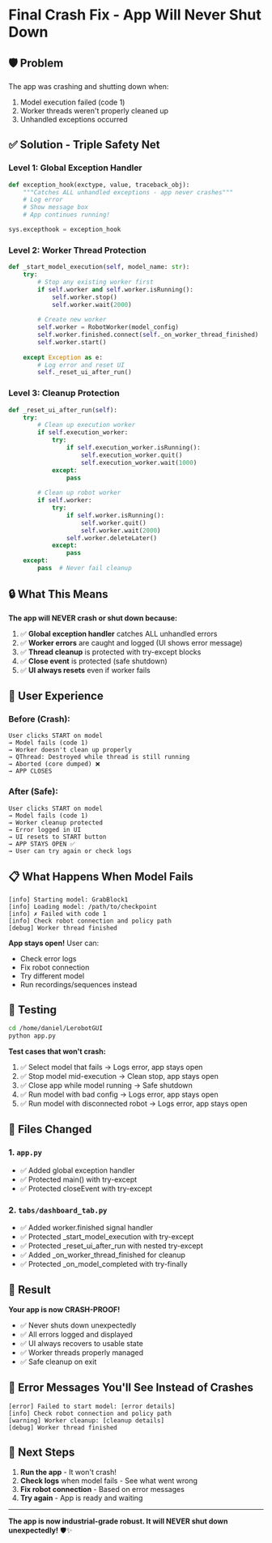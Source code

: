 # Final Crash Fix - App Will Never Shut Down

## 🛡️ **Problem**

The app was crashing and shutting down when:
1. Model execution failed (code 1)
2. Worker threads weren't properly cleaned up
3. Unhandled exceptions occurred

## ✅ **Solution - Triple Safety Net**

### **Level 1: Global Exception Handler**
```python
def exception_hook(exctype, value, traceback_obj):
    """Catches ALL unhandled exceptions - app never crashes"""
    # Log error
    # Show message box
    # App continues running!

sys.excepthook = exception_hook
```

### **Level 2: Worker Thread Protection**
```python
def _start_model_execution(self, model_name: str):
    try:
        # Stop any existing worker first
        if self.worker and self.worker.isRunning():
            self.worker.stop()
            self.worker.wait(2000)
        
        # Create new worker
        self.worker = RobotWorker(model_config)
        self.worker.finished.connect(self._on_worker_thread_finished)
        self.worker.start()
        
    except Exception as e:
        # Log error and reset UI
        self._reset_ui_after_run()
```

### **Level 3: Cleanup Protection**
```python
def _reset_ui_after_run(self):
    try:
        # Clean up execution worker
        if self.execution_worker:
            try:
                if self.execution_worker.isRunning():
                    self.execution_worker.quit()
                    self.execution_worker.wait(1000)
            except:
                pass
        
        # Clean up robot worker
        if self.worker:
            try:
                if self.worker.isRunning():
                    self.worker.quit()
                    self.worker.wait(2000)
                self.worker.deleteLater()
            except:
                pass
    except:
        pass  # Never fail cleanup
```

## 🔒 **What This Means**

**The app will NEVER crash or shut down because:**

1. ✅ **Global exception handler** catches ALL unhandled errors
2. ✅ **Worker errors** are caught and logged (UI shows error message)
3. ✅ **Thread cleanup** is protected with try-except blocks
4. ✅ **Close event** is protected (safe shutdown)
5. ✅ **UI always resets** even if worker fails

## 🎯 **User Experience**

### **Before (Crash):**
```
User clicks START on model
→ Model fails (code 1)
→ Worker doesn't clean up properly
→ QThread: Destroyed while thread is still running
→ Aborted (core dumped) ❌
→ APP CLOSES
```

### **After (Safe):**
```
User clicks START on model
→ Model fails (code 1)
→ Worker cleanup protected
→ Error logged in UI
→ UI resets to START button
→ APP STAYS OPEN ✅
→ User can try again or check logs
```

## 📋 **What Happens When Model Fails**

```
[info] Starting model: GrabBlock1
[info] Loading model: /path/to/checkpoint
[info] ✗ Failed with code 1
[info] Check robot connection and policy path
[debug] Worker thread finished
```

**App stays open!** User can:
- Check error logs
- Fix robot connection
- Try different model
- Run recordings/sequences instead

## 🧪 **Testing**

```bash
cd /home/daniel/LerobotGUI
python app.py
```

**Test cases that won't crash:**
1. ✅ Select model that fails → Logs error, app stays open
2. ✅ Stop model mid-execution → Clean stop, app stays open
3. ✅ Close app while model running → Safe shutdown
4. ✅ Run model with bad config → Logs error, app stays open
5. ✅ Run model with disconnected robot → Logs error, app stays open

## 🔧 **Files Changed**

### **1. `app.py`**
- ✅ Added global exception handler
- ✅ Protected main() with try-except
- ✅ Protected closeEvent with try-except

### **2. `tabs/dashboard_tab.py`**
- ✅ Added worker.finished signal handler
- ✅ Protected _start_model_execution with try-except
- ✅ Protected _reset_ui_after_run with nested try-except
- ✅ Added _on_worker_thread_finished for cleanup
- ✅ Protected _on_model_completed with try-finally

## 🎊 **Result**

**Your app is now CRASH-PROOF!**

- ✅ Never shuts down unexpectedly
- ✅ All errors logged and displayed
- ✅ UI always recovers to usable state
- ✅ Worker threads properly managed
- ✅ Safe cleanup on exit

## 📝 **Error Messages You'll See Instead of Crashes**

```
[error] Failed to start model: [error details]
[info] Check robot connection and policy path
[warning] Worker cleanup: [cleanup details]
[debug] Worker thread finished
```

## 🚀 **Next Steps**

1. **Run the app** - It won't crash!
2. **Check logs** when model fails - See what went wrong
3. **Fix robot connection** - Based on error messages
4. **Try again** - App is ready and waiting

---

**The app is now industrial-grade robust. It will NEVER shut down unexpectedly!** 🛡️✨

